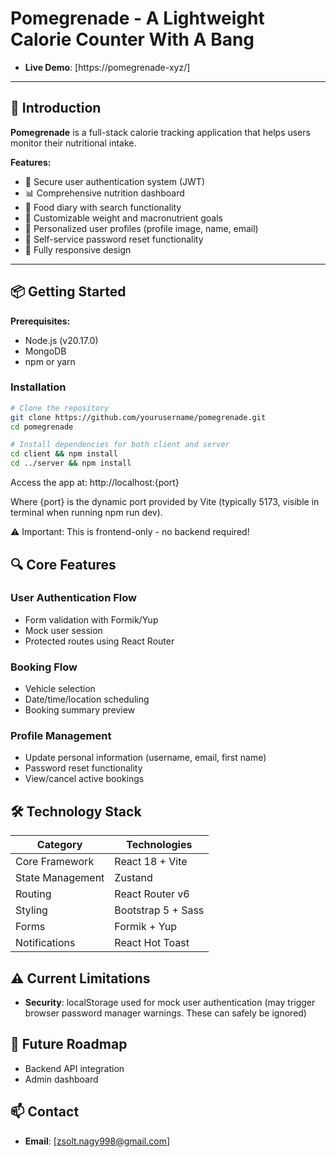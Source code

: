 # Pomegrenade - A Lightweight Calorie Counter With A Bang 

- **Live Demo**: [https://pomegrenade-xyz/]

---

## 🚀 Introduction

**Pomegrenade** is a full-stack calorie tracking application that helps users monitor their nutritional intake. 

**Features:**

- 🔐 Secure user authentication system (JWT)
- 📊 Comprehensive nutrition dashboard
- 🍎 Food diary with search functionality
- 🥗 Customizable weight and macronutrient goals
- 👤 Personalized user profiles (profile image, name, email)
- 🔑 Self-service password reset functionality
- 📱 Fully responsive design

---

## 📦 Getting Started
**Prerequisites:**
- Node.js (v20.17.0)
- MongoDB
- npm or yarn

### Installation

```bash
# Clone the repository
git clone https://github.com/yourusername/pomegrenade.git
cd pomegrenade

# Install dependencies for both client and server
cd client && npm install
cd ../server && npm install
```

Access the app at: http://localhost:{port}

Where {port} is the dynamic port provided by Vite (typically 5173, visible in terminal when running npm run dev).

⚠️ Important: This is frontend-only - no backend required!

## 🔍 Core Features

### User Authentication Flow

- Form validation with Formik/Yup
- Mock user session
- Protected routes using React Router

### Booking Flow

- Vehicle selection
- Date/time/location scheduling
- Booking summary preview

### Profile Management

- Update personal information (username, email, first name)
- Password reset functionality
- View/cancel active bookings

## 🛠️ Technology Stack

| Category         | Technologies       |
| ---------------- | ------------------ |
| Core Framework   | React 18 + Vite    |
| State Management | Zustand            |
| Routing          | React Router v6    |
| Styling          | Bootstrap 5 + Sass |
| Forms            | Formik + Yup       |
| Notifications    | React Hot Toast    |

## ⚠️ Current Limitations

- **Security**: localStorage used for mock user authentication (may trigger browser password manager warnings. These can safely be ignored)

## 🌟 Future Roadmap

- Backend API integration
- Admin dashboard

## 📫 Contact

- **Email**: [zsolt.nagy998@gmail.com]
